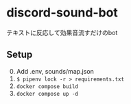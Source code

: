 discord-sound-bot
===
テキストに反応して効果音流すだけのbot

## Setup
0. Add .env, sounds/map.json
1. `$ pipenv lock -r > requirements.txt`
2. `docker compose build`
3. `docker compose up -d`